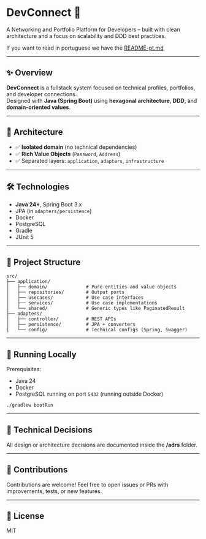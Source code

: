 # DevConnect 👥

A Networking and Portfolio Platform for Developers – built with clean architecture and a focus on scalability and DDD best practices.

If you want to read in portuguese we have the [README-pt.md](./README-pt.md)

---

## ✨ Overview

**DevConnect** is a fullstack system focused on technical profiles, portfolios, and developer connections.  
Designed with **Java (Spring Boot)** using **hexagonal architecture**, **DDD**, and **domain-oriented values**.

---

## 🧱 Architecture

- ✅ **Isolated domain** (no technical dependencies)
- ✅ **Rich Value Objects** (`Password`, `Address`)
- ✅ Separated layers: `application`, `adapters`, `infrastructure`

---

## 🛠️ Technologies

- **Java 24+**, Spring Boot 3.x
- JPA (in `adapters/persistence`)
- Docker
- PostgreSQL
- Gradle
- JUnit 5

---

## 📂 Project Structure

```
src/
├── application/
│   ├── domain/              # Pure entities and value objects
│   ├── repositories/        # Output ports
│   ├── usecases/            # Use case interfaces
│   ├── services/            # Use case implementations
│   └── shared/              # Generic types like PaginatedResult
├── adapters/
│   ├── controller/          # REST APIs
│   ├── persistence/         # JPA + converters
│   └── config/              # Technical configs (Spring, Swagger)
```

---

## 🔧 Running Locally

Prerequisites:
- Java 24
- Docker
- PostgreSQL running on port `5432` (running outside Docker)

```bash
./gradlew bootRun
```

---

## 📄 Technical Decisions

All design or architecture decisions are documented inside the **/adrs** folder.

---

## 🤝 Contributions

Contributions are welcome! Feel free to open issues or PRs with improvements, tests, or new features.

---

## 📄 License

MIT